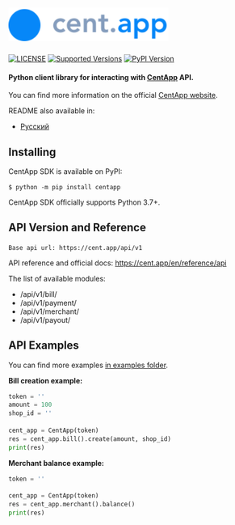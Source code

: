 # <img src="https://raw.githubusercontent.com/hteppl/centapp-sdk-python/master/docs/logo-main.svg" alt="logo-main" height="66">

[![LICENSE](https://img.shields.io/pypi/l/centapp)](https://pypi.org/project/centapp)
[![Supported Versions](https://img.shields.io/pypi/pyversions/requests.svg)](https://pypi.org/project/centapp)
[![PyPI Version](https://img.shields.io/pypi/v/centapp?color=%23e04f1f)](https://pypi.org/project/centapp)

#### Python client library for interacting with [CentApp](https://cent.app/) API.

You can find more information on the official [CentApp website](https://cent.app/).

README also available in:

- [Русский](https://github.com/hteppl/centapp-sdk-python/blob/master/docs/README_ru.md)

## Installing

CentApp SDK is available on PyPI:

```console
$ python -m pip install centapp
```

CentApp SDK officially supports Python 3.7+.

## API Version and Reference

`Base api url: https://cent.app/api/v1`

API reference and official docs: https://cent.app/en/reference/api

The list of available modules:

- /api/v1/bill/
- /api/v1/payment/
- /api/v1/merchant/
- /api/v1/payout/

## API Examples

You can find more examples [in examples folder](https://github.com/hteppl/centapp-sdk-python/tree/master/examples).

**Bill creation example:**

```python
token = ''
amount = 100
shop_id = ''

cent_app = CentApp(token)
res = cent_app.bill().create(amount, shop_id)
print(res)
```

**Merchant balance example:**

```python
token = ''

cent_app = CentApp(token)
res = cent_app.merchant().balance()
print(res)
```

